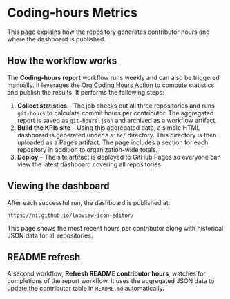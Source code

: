 # Coding-hours Metrics

This page explains how the repository generates contributor hours and where the dashboard is published.

## How the workflow works

The **Coding-hours report** workflow runs weekly and can also be triggered manually. It leverages the [Org Coding Hours Action](https://github.com/LabVIEW-Community-CI-CD/org-coding-hours-action) to compute statistics and publish the results. It performs the following steps:

1. **Collect statistics** – The job checks out all three repositories and runs `git-hours` to calculate commit hours per contributor. The aggregated report is saved as `git-hours.json` and archived as a workflow artifact.
2. **Build the KPIs site** – Using this aggregated data, a simple HTML dashboard is generated under a `site/` directory. This directory is then uploaded as a Pages artifact. The page includes a section for each repository in addition to organization-wide totals.
3. **Deploy** – The site artifact is deployed to GitHub Pages so everyone can view the latest dashboard covering all repositories.

## Viewing the dashboard

After each successful run, the dashboard is published at:

```
https://ni.github.io/labview-icon-editor/
```

This page shows the most recent hours per contributor along with historical JSON data for all repositories.

## README refresh

A second workflow, **Refresh README contributor hours**, watches for completions of the report workflow. It uses the aggregated JSON data to update the contributor table in `README.md` automatically.
